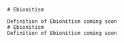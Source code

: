
    # Ebionitism

    Definition of Ebionitism coming soon
    # Ebionitism
    Definition of Ebionitism coming soon